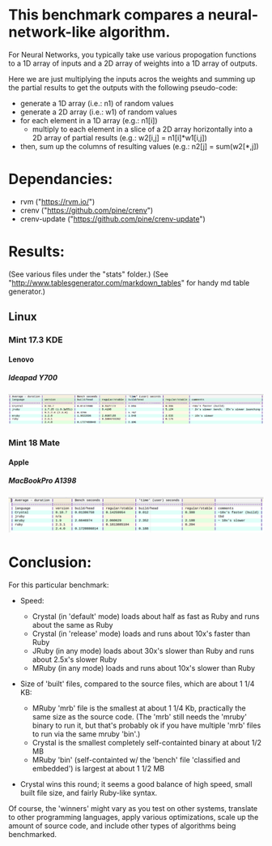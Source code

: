 # This benchmark compares a neural-network-like algorithm. 

For Neural Networks, you typically take use various propogation functions to a 1D array of inputs and a 2D array of weights into a 1D array of outputs.

Here we are just multiplying the inputs acros the weights and summing up the partial results to get the outputs with the following pseudo-code:
   
   * generate a 1D array (i.e.: n1) of random values
   * generate a 2D array (i.e.: w1) of random values
   * for each element in a 1D array (e.g.: n1[i])
     - multiply to each element in a slice of a 2D array horizontally into a 2D array of partial results (e.g.: w2[i,j] = n1[i]*w1[i,j])
   * then, sum up the columns of resulting values (e.g.: n2[j] = sum(w2[*,j]) 

# Dependancies:
 * rvm ("https://rvm.io/")
 * crenv ("https://github.com/pine/crenv")
 * crenv-update ("https://github.com/pine/crenv-update")

# Results:   

(See various files under the "stats" folder.)
(See "http://www.tablesgenerator.com/markdown_tables" for handy md table generator.)

## Linux

### Mint 17.3 KDE

#### Lenovo

##### Ideapad Y700

![Results](./stats/linux/mint_17.3_kde/Lenovo/ideapad_y700/comparison.png)

### Mint 18 Mate

#### Apple

##### MacBookPro A1398

![Results](./stats/linux/mint_18_mate/Apple/MacBookPro_A1398/comparison.png)

# Conclusion:

For this particular benchmark:
* Speed:
  - Crystal (in 'default' mode) loads about half as fast as Ruby and runs about the same as Ruby
  - Crystal (in 'release' mode) loads and runs about 10x's faster than Ruby
  - JRuby (in any mode) loads about 30x's slower than Ruby and runs about 2.5x's slower Ruby
  - MRuby (in any mode) loads and runs about 10x's slower than Ruby

* Size of 'built' files, compared to the source files, which are about 1 1/4 KB:
  - MRuby 'mrb' file is the smallest at about 1 1/4 Kb, practically the same size as the source code. (The 'mrb' still needs the 'mruby' binary to run it, but that's probably ok if you have multiple 'mrb' files to run via the same mruby 'bin'.)
  - Crystal is the smallest completely self-containted binary at about 1/2 MB
  - MRuby 'bin' (self-containted w/ the 'bench' file 'classified and embedded') is largest at about 1 1/2 MB

* Crystal wins this round; it seems a good balance of high speed, small built file size, and fairly Ruby-like syntax.

Of course, the 'winners' might vary as you test on other systems, translate to other programming languages, apply various optimizations, scale up the amount of source code, and include other types of algorithms being benchmarked.
